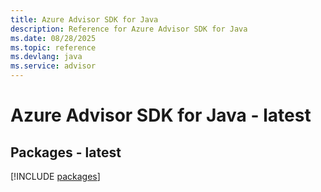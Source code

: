 ```yaml
---
title: Azure Advisor SDK for Java
description: Reference for Azure Advisor SDK for Java
ms.date: 08/28/2025
ms.topic: reference
ms.devlang: java
ms.service: advisor
---
```

# Azure Advisor SDK for Java - latest
## Packages - latest
[!INCLUDE [packages](advisor-index.md)]